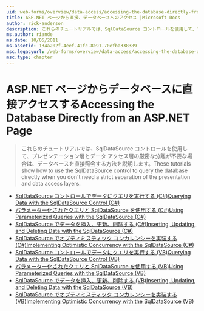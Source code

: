 ```yaml
---
uid: web-forms/overview/data-access/accessing-the-database-directly-from-an-aspnet-page/index
title: ASP.NET ページから直接、データベースへのアクセス |Microsoft Docs
author: rick-anderson
description: これらのチュートリアルでは、SqlDataSource コントロールを使用して、プレゼンテーションとデータを厳密に分離が不要な場合は、データベースを直接照会する方法を説明しています.
ms.author: riande
ms.date: 10/05/2011
ms.assetid: 134a202f-4eef-41fc-8e91-70efba338389
msc.legacyurl: /web-forms/overview/data-access/accessing-the-database-directly-from-an-aspnet-page
msc.type: chapter
---
```

<a name="accessing-the-database-directly-from-an-aspnet-page"></a><span data-ttu-id="50804-103">ASP.NET ページからデータベースに直接アクセスする</span><span class="sxs-lookup"><span data-stu-id="50804-103">Accessing the Database Directly from an ASP.NET Page</span></span>
====================
> <span data-ttu-id="50804-104">これらのチュートリアルでは、SqlDataSource コントロールを使用して、プレゼンテーション層とデータ アクセス層の厳密な分離が不要な場合は、データベースを直接照会する方法を説明します。</span><span class="sxs-lookup"><span data-stu-id="50804-104">These tutorials show how to use the SqlDataSource control to query the database directly when you don't need a strict separation of the presentation and data access layers.</span></span>


- [<span data-ttu-id="50804-105">SqlDataSource コントロールでデータにクエリを実行する (C#)</span><span class="sxs-lookup"><span data-stu-id="50804-105">Querying Data with the SqlDataSource Control (C#)</span></span>](querying-data-with-the-sqldatasource-control-cs.md)
- [<span data-ttu-id="50804-106">パラメーター化されたクエリと SqlDataSource を使用する (C#)</span><span class="sxs-lookup"><span data-stu-id="50804-106">Using Parameterized Queries with the SqlDataSource (C#)</span></span>](using-parameterized-queries-with-the-sqldatasource-cs.md)
- [<span data-ttu-id="50804-107">SqlDataSource でデータを挿入、更新、削除する (C#)</span><span class="sxs-lookup"><span data-stu-id="50804-107">Inserting, Updating, and Deleting Data with the SqlDataSource (C#)</span></span>](inserting-updating-and-deleting-data-with-the-sqldatasource-cs.md)
- [<span data-ttu-id="50804-108">SqlDataSource でオプティミスティック コンカレンシーを実装する (C#)</span><span class="sxs-lookup"><span data-stu-id="50804-108">Implementing Optimistic Concurrency with the SqlDataSource (C#)</span></span>](implementing-optimistic-concurrency-with-the-sqldatasource-cs.md)
- [<span data-ttu-id="50804-109">SqlDataSource コントロールでデータにクエリを実行する (VB)</span><span class="sxs-lookup"><span data-stu-id="50804-109">Querying Data with the SqlDataSource Control (VB)</span></span>](querying-data-with-the-sqldatasource-control-vb.md)
- [<span data-ttu-id="50804-110">パラメーター化されたクエリと SqlDataSource を使用する (VB)</span><span class="sxs-lookup"><span data-stu-id="50804-110">Using Parameterized Queries with the SqlDataSource (VB)</span></span>](using-parameterized-queries-with-the-sqldatasource-vb.md)
- [<span data-ttu-id="50804-111">SqlDataSource でデータを挿入、更新、削除する (VB)</span><span class="sxs-lookup"><span data-stu-id="50804-111">Inserting, Updating, and Deleting Data with the SqlDataSource (VB)</span></span>](inserting-updating-and-deleting-data-with-the-sqldatasource-vb.md)
- [<span data-ttu-id="50804-112">SqlDataSource でオプティミスティック コンカレンシーを実装する (VB)</span><span class="sxs-lookup"><span data-stu-id="50804-112">Implementing Optimistic Concurrency with the SqlDataSource (VB)</span></span>](implementing-optimistic-concurrency-with-the-sqldatasource-vb.md)
